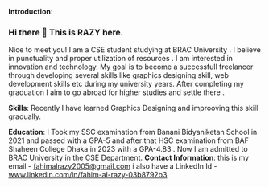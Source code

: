 **Introduction**:
### Hi there 👋 This is RAZY here.
 Nice to meet you!
I am a CSE student studying at BRAC University .
I believe in punctuality and proper utilization of resources .
I am interested in innovation and technology.
My goal is to become a successfull freelancer through developing several skills like graphics designing skill, web development skills etc during my university years. After completing my graduation I aim to go abroad for higher studies and settle there .

**Skills**:
Recently I have learned Graphics Designing and improoving this skill gradually.

**Education**:
I Took my SSC examination from Banani Bidyaniketan School in 2021 and passed with a GPA-5 and after that HSC examination from BAF Shaheen College Dhaka in 2023 with a GPA-4.83 . Now I am admitted to BRAC University in the CSE Department.
**Contact Information**:
this is my email - fahimalrazy2005@gmail.com 
i also have a LinkedIn Id - www.linkedin.com/in/fahim-al-razy-03b8792b3
<!--
**Fahim-Al-Razy/Fahim-Al-Razy** is a ✨ _special_ ✨ repository because its `README.md` (this file) appears on your GitHub profile.

Here are some ideas to get you started:

- 🔭 I’m currently working on ...
- 🌱 I’m currently learning ...
- 👯 I’m looking to collaborate on ...
- 🤔 I’m looking for help with ...
- 💬 Ask me about ...
- 📫 How to reach me: ...
- 😄 Pronouns: ...
- ⚡ Fun fact: ...
-->
